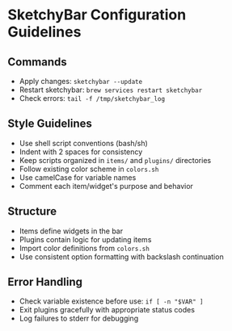 # SketchyBar Configuration Guidelines

## Commands
- Apply changes: `sketchybar --update`
- Restart sketchybar: `brew services restart sketchybar`
- Check errors: `tail -f /tmp/sketchybar_log`

## Style Guidelines
- Use shell script conventions (bash/sh)
- Indent with 2 spaces for consistency
- Keep scripts organized in `items/` and `plugins/` directories
- Follow existing color scheme in `colors.sh`
- Use camelCase for variable names
- Comment each item/widget's purpose and behavior

## Structure
- Items define widgets in the bar
- Plugins contain logic for updating items
- Import color definitions from `colors.sh`
- Use consistent option formatting with backslash continuation

## Error Handling
- Check variable existence before use: `if [ -n "$VAR" ]`
- Exit plugins gracefully with appropriate status codes
- Log failures to stderr for debugging